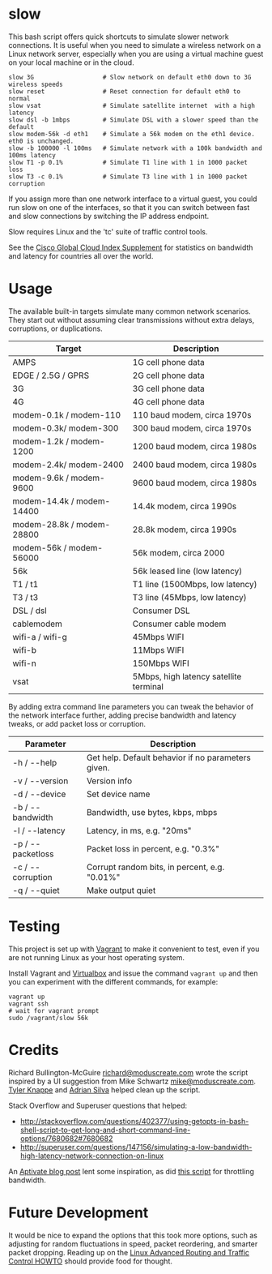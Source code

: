 slow
====

This bash script offers quick shortcuts to simulate slower network connections.  It is useful when you need to simulate a wireless network on a Linux network server, especially when you are using a virtual machine guest on your local machine or in the cloud.

    slow 3G                   # Slow network on default eth0 down to 3G wireless speeds
    slow reset                # Reset connection for default eth0 to normal
    slow vsat                 # Simulate satellite internet  with a high latency
    slow dsl -b 1mbps         # Simulate DSL with a slower speed than the default
    slow modem-56k -d eth1    # Simulate a 56k modem on the eth1 device. eth0 is unchanged.
    slow -b 100000 -l 100ms   # Simulate network with a 100k bandwidth and 100ms latency
    slow T1 -p 0.1%           # Simulate T1 line with 1 in 1000 packet loss
    slow T3 -c 0.1%           # Simulate T3 line with 1 in 1000 packet corruption

If you assign more than one network interface to a virtual guest, you could run slow on one of the interfaces, so that it you can switch between fast and slow connections by switching the IP address endpoint.

Slow requires Linux and the 'tc' suite of traffic control tools.

See the [Cisco Global Cloud Index Supplement](http://www.cisco.com/c/en/us/solutions/collateral/service-provider/global-cloud-index-gci/CloudIndex_Supplement.html) for statistics on bandwidth and latency for countries all over the world.

Usage
=====

The available built-in targets simulate many common network scenarios. They start out
without assuming clear transmissions without extra delays, corruptions, or duplications.


Target                  | Description
------------------------|-------------------------------------------------
AMPS                    | 1G cell phone data
EDGE / 2.5G / GPRS          | 2G cell phone data
3G                      | 3G cell phone data
4G                      | 4G cell phone data
modem-0.1k / modem-110    | 110 baud modem, circa 1970s
modem-0.3k/ modem-300    | 300 baud modem, circa 1970s
modem-1.2k / modem-1200   | 1200 baud modem, circa 1980s
modem-2.4k/ modem-2400   | 2400 baud modem, circa 1980s
modem-9.6k / modem-9600   | 9600 baud modem, circa 1980s
modem-14.4k / modem-14400 | 14.4k modem, circa 1990s
modem-28.8k / modem-28800 | 28.8k modem, circa 1990s
modem-56k / modem-56000   | 56k modem, circa 2000
56k                     | 56k leased line (low latency)
T1 / t1                   | T1 line (1500Mbps, low latency)
T3 / t3                   | T3 line (45Mbps, low latency)
DSL / dsl                 | Consumer DSL
cablemodem              | Consumer cable modem
wifi-a / wifi-g           | 45Mbps WIFI
wifi-b                  | 11Mbps WIFI
wifi-n                  | 150Mbps WIFI
vsat                    | 5Mbps, high latency satellite terminal

By adding extra command line parameters you can tweak the behavior of the
network interface further, adding precise bandwidth and latency tweaks, or
add packet loss or corruption.

Parameter          |  Description
-------------------|---------------------------------------------------
-h / --help       |  Get help. Default behavior if no parameters given.
-v / --version    |  Version info
-d / --device     |  Set device name
-b / --bandwidth  |  Bandwidth, use bytes, kbps, mbps
-l / --latency    |  Latency, in ms, e.g. "20ms"
-p / --packetloss |  Packet loss in percent, e.g. "0.3%"
-c / --corruption |  Corrupt random bits, in percent, e.g. "0.01%"
-q / --quiet      |  Make output quiet

Testing
=======
This project is set up with [Vagrant](http://www.vagrantup.com/) to make it convenient
to test, even if you are not running Linux as your host operating system. 

Install Vagrant and [Virtualbox](http://www.virtualbox.org/) and issue the command `vagrant up` and then you can experiment with the different commands, for example:

    vagrant up
    vagrant ssh 
    # wait for vagrant prompt 
    sudo /vagrant/slow 56k

Credits
=======
Richard Bullington-McGuire <richard@moduscreate.com> wrote the script inspired by a UI suggestion from Mike Schwartz <mike@moduscreate.com>. [Tyler Knappe](https://github.com/knappe) and [Adrian Silva](https://github.com/skiold) helped clean up the script.

Stack Overflow and Superuser questions that helped:
* http://stackoverflow.com/questions/402377/using-getopts-in-bash-shell-script-to-get-long-and-short-command-line-options/7680682#7680682
* http://superuser.com/questions/147156/simulating-a-low-bandwidth-high-latency-network-connection-on-linux

An [Aptivate blog post](https://web.archive.org/web/20111129155657/http://blog.aptivate.org/2010/01/23/make-sure-your-apps-work-in-the-field) lent some inspiration, as did [this script](https://web.archive.org/web/20130928002236/http://atmail.com/kb/2009/throttling-bandwidth) for throttling bandwidth.

Future Development
==================

It would be nice to expand the options that this took more options, such as adjusting for random fluctuations in speed, packet reordering, and smarter packet dropping. Reading up on the [Linux Advanced Routing and Traffic Control HOWTO](http://www.lartc.org/lartc.html) should provide food for thought.
